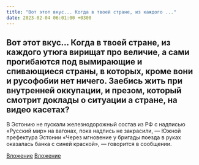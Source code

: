 ```yaml
---
title: "Вот этот вкус... Когда в твоей стране, из каждого ..."
date: 2023-02-04 06:01:00 +0300
---
```


Вот этот вкус... Когда в твоей стране, из каждого утюга вирищат про величие, а сами прогибаются под вымирающие и спивающиеся страны, в которых, кроме вони и русофобии нет ничего. Заебись жить при внутренней оккупации, и презом, который смотрит доклады о ситуации а стране, на видео касетах?
----------
В Эстонию не пускали железнодорожный состав из РФ с надписью «Русский мир» на вагонах, пока надпись не закрасили, — Южной префектура Эстонии
«Через мгновение у бригады поезда в руках оказалась банка с синей краской», — говорится в сообщении.


[Вложение](/assets/vk_photos/4/5CmHlxwktqs.jpg)
[Вложение](/assets/vk_photos/4/1KqnFBv_fQ8.jpg)
